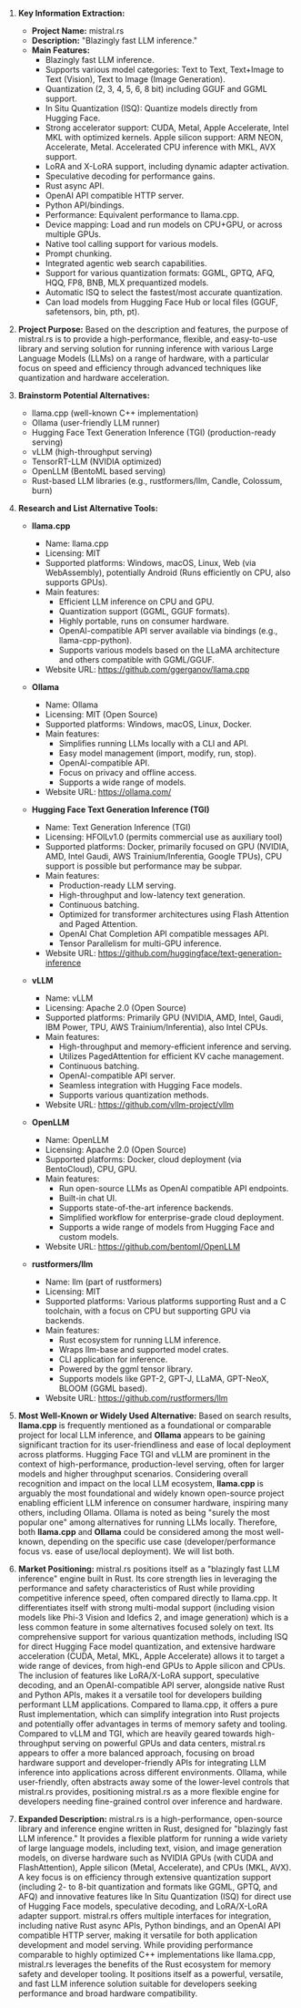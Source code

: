 1.  **Key Information Extraction:**
    *   **Project Name:** mistral.rs
    *   **Description:** "Blazingly fast LLM inference."
    *   **Main Features:**
        *   Blazingly fast LLM inference.
        *   Supports various model categories: Text to Text, Text+Image to Text (Vision), Text to Image (Image Generation).
        *   Quantization (2, 3, 4, 5, 6, 8 bit) including GGUF and GGML support.
        *   In Situ Quantization (ISQ): Quantize models directly from Hugging Face.
        *   Strong accelerator support: CUDA, Metal, Apple Accelerate, Intel MKL with optimized kernels. Apple silicon support: ARM NEON, Accelerate, Metal. Accelerated CPU inference with MKL, AVX support.
        *   LoRA and X-LoRA support, including dynamic adapter activation.
        *   Speculative decoding for performance gains.
        *   Rust async API.
        *   OpenAI API compatible HTTP server.
        *   Python API/bindings.
        *   Performance: Equivalent performance to llama.cpp.
        *   Device mapping: Load and run models on CPU+GPU, or across multiple GPUs.
        *   Native tool calling support for various models.
        *   Prompt chunking.
        *   Integrated agentic web search capabilities.
        *   Support for various quantization formats: GGML, GPTQ, AFQ, HQQ, FP8, BNB, MLX prequantized models.
        *   Automatic ISQ to select the fastest/most accurate quantization.
        *   Can load models from Hugging Face Hub or local files (GGUF, safetensors, bin, pth, pt).

2.  **Project Purpose:**
    Based on the description and features, the purpose of mistral.rs is to provide a high-performance, flexible, and easy-to-use library and serving solution for running inference with various Large Language Models (LLMs) on a range of hardware, with a particular focus on speed and efficiency through advanced techniques like quantization and hardware acceleration.

3.  **Brainstorm Potential Alternatives:**
    *   llama.cpp (well-known C++ implementation)
    *   Ollama (user-friendly LLM runner)
    *   Hugging Face Text Generation Inference (TGI) (production-ready serving)
    *   vLLM (high-throughput serving)
    *   TensorRT-LLM (NVIDIA optimized)
    *   OpenLLM (BentoML based serving)
    *   Rust-based LLM libraries (e.g., rustformers/llm, Candle, Colossum, burn)

4.  **Research and List Alternative Tools:**

    *   **llama.cpp**
        *   Name: llama.cpp
        *   Licensing: MIT
        *   Supported platforms: Windows, macOS, Linux, Web (via WebAssembly), potentially Android (Runs efficiently on CPU, also supports GPUs).
        *   Main features:
            *   Efficient LLM inference on CPU and GPU.
            *   Quantization support (GGML, GGUF formats).
            *   Highly portable, runs on consumer hardware.
            *   OpenAI-compatible API server available via bindings (e.g., llama-cpp-python).
            *   Supports various models based on the LLaMA architecture and others compatible with GGML/GGUF.
        *   Website URL: https://github.com/ggerganov/llama.cpp

    *   **Ollama**
        *   Name: Ollama
        *   Licensing: MIT (Open Source)
        *   Supported platforms: Windows, macOS, Linux, Docker.
        *   Main features:
            *   Simplifies running LLMs locally with a CLI and API.
            *   Easy model management (import, modify, run, stop).
            *   OpenAI-compatible API.
            *   Focus on privacy and offline access.
            *   Supports a wide range of models.
        *   Website URL: https://ollama.com/

    *   **Hugging Face Text Generation Inference (TGI)**
        *   Name: Text Generation Inference (TGI)
        *   Licensing: HFOILv1.0 (permits commercial use as auxiliary tool)
        *   Supported platforms: Docker, primarily focused on GPU (NVIDIA, AMD, Intel Gaudi, AWS Trainium/Inferentia, Google TPUs), CPU support is possible but performance may be subpar.
        *   Main features:
            *   Production-ready LLM serving.
            *   High-throughput and low-latency text generation.
            *   Continuous batching.
            *   Optimized for transformer architectures using Flash Attention and Paged Attention.
            *   OpenAI Chat Completion API compatible messages API.
            *   Tensor Parallelism for multi-GPU inference.
        *   Website URL: https://github.com/huggingface/text-generation-inference

    *   **vLLM**
        *   Name: vLLM
        *   Licensing: Apache 2.0 (Open Source)
        *   Supported platforms: Primarily GPU (NVIDIA, AMD, Intel, Gaudi, IBM Power, TPU, AWS Trainium/Inferentia), also Intel CPUs.
        *   Main features:
            *   High-throughput and memory-efficient inference and serving.
            *   Utilizes PagedAttention for efficient KV cache management.
            *   Continuous batching.
            *   OpenAI-compatible API server.
            *   Seamless integration with Hugging Face models.
            *   Supports various quantization methods.
        *   Website URL: https://github.com/vllm-project/vllm

    *   **OpenLLM**
        *   Name: OpenLLM
        *   Licensing: Apache 2.0 (Open Source)
        *   Supported platforms: Docker, cloud deployment (via BentoCloud), CPU, GPU.
        *   Main features:
            *   Run open-source LLMs as OpenAI compatible API endpoints.
            *   Built-in chat UI.
            *   Supports state-of-the-art inference backends.
            *   Simplified workflow for enterprise-grade cloud deployment.
            *   Supports a wide range of models from Hugging Face and custom models.
        *   Website URL: https://github.com/bentoml/OpenLLM

    *   **rustformers/llm**
        *   Name: llm (part of rustformers)
        *   Licensing: MIT
        *   Supported platforms: Various platforms supporting Rust and a C toolchain, with a focus on CPU but supporting GPU via backends.
        *   Main features:
            *   Rust ecosystem for running LLM inference.
            *   Wraps llm-base and supported model crates.
            *   CLI application for inference.
            *   Powered by the ggml tensor library.
            *   Supports models like GPT-2, GPT-J, LLaMA, GPT-NeoX, BLOOM (GGML based).
        *   Website URL: https://github.com/rustformers/llm

5.  **Most Well-Known or Widely Used Alternative:**
    Based on search results, **llama.cpp** is frequently mentioned as a foundational or comparable project for local LLM inference, and **Ollama** appears to be gaining significant traction for its user-friendliness and ease of local deployment across platforms. Hugging Face TGI and vLLM are prominent in the context of high-performance, production-level serving, often for larger models and higher throughput scenarios. Considering overall recognition and impact on the local LLM ecosystem, **llama.cpp** is arguably the most foundational and widely known open-source project enabling efficient LLM inference on consumer hardware, inspiring many others, including Ollama. Ollama is noted as being "surely the most popular one" among alternatives for running LLMs locally. Therefore, both **llama.cpp** and **Ollama** could be considered among the most well-known, depending on the specific use case (developer/performance focus vs. ease of use/local deployment). We will list both.

6.  **Market Positioning:**
    mistral.rs positions itself as a "blazingly fast LLM inference" engine built in Rust. Its core strength lies in leveraging the performance and safety characteristics of Rust while providing competitive inference speed, often compared directly to llama.cpp. It differentiates itself with strong multi-modal support (including vision models like Phi-3 Vision and Idefics 2, and image generation) which is a less common feature in some alternatives focused solely on text. Its comprehensive support for various quantization methods, including ISQ for direct Hugging Face model quantization, and extensive hardware acceleration (CUDA, Metal, MKL, Apple Accelerate) allows it to target a wide range of devices, from high-end GPUs to Apple silicon and CPUs. The inclusion of features like LoRA/X-LoRA support, speculative decoding, and an OpenAI-compatible API server, alongside native Rust and Python APIs, makes it a versatile tool for developers building performant LLM applications. Compared to llama.cpp, it offers a pure Rust implementation, which can simplify integration into Rust projects and potentially offer advantages in terms of memory safety and tooling. Compared to vLLM and TGI, which are heavily geared towards high-throughput serving on powerful GPUs and data centers, mistral.rs appears to offer a more balanced approach, focusing on broad hardware support and developer-friendly APIs for integrating LLM inference into applications across different environments. Ollama, while user-friendly, often abstracts away some of the lower-level controls that mistral.rs provides, positioning mistral.rs as a more flexible engine for developers needing fine-grained control over inference and hardware.

7.  **Expanded Description:**
    mistral.rs is a high-performance, open-source library and inference engine written in Rust, designed for "blazingly fast LLM inference." It provides a flexible platform for running a wide variety of large language models, including text, vision, and image generation models, on diverse hardware such as NVIDIA GPUs (with CUDA and FlashAttention), Apple silicon (Metal, Accelerate), and CPUs (MKL, AVX). A key focus is on efficiency through extensive quantization support (including 2- to 8-bit quantization and formats like GGML, GPTQ, and AFQ) and innovative features like In Situ Quantization (ISQ) for direct use of Hugging Face models, speculative decoding, and LoRA/X-LoRA adapter support. mistral.rs offers multiple interfaces for integration, including native Rust async APIs, Python bindings, and an OpenAI API compatible HTTP server, making it versatile for both application development and model serving. While providing performance comparable to highly optimized C++ implementations like llama.cpp, mistral.rs leverages the benefits of the Rust ecosystem for memory safety and developer tooling. It positions itself as a powerful, versatile, and fast LLM inference solution suitable for developers seeking performance and broad hardware compatibility.
